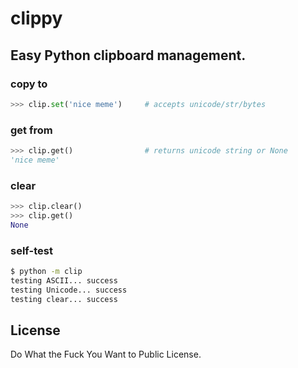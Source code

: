 clippy
======
Easy Python clipboard management.
---------------------------------


### copy to
```python
>>> clip.set('nice meme')     # accepts unicode/str/bytes
```

### get from
```python
>>> clip.get()                # returns unicode string or None
'nice meme'
```

### clear
```python
>>> clip.clear()
>>> clip.get()
None
```

### self-test
```sh
$ python -m clip
testing ASCII... success
testing Unicode... success
testing clear... success
```

License
-------
Do What the Fuck You Want to Public License.
